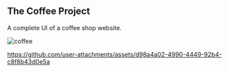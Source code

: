 ## The Coffee Project

A complete UI of a coffee shop  website.

![coffee](https://github.com/user-attachments/assets/cbaaca7a-85e1-461a-879a-d61cdcd43dea)



https://github.com/user-attachments/assets/d98a4a02-4990-4449-92b4-c8f8b43d0e5a

